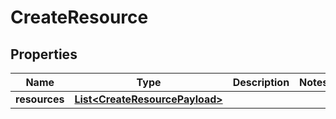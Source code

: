 

# CreateResource


## Properties

| Name | Type | Description | Notes |
|------------ | ------------- | ------------- | -------------|
|**resources** | [**List&lt;CreateResourcePayload&gt;**](CreateResourcePayload.md) |  |  |



